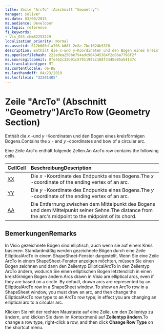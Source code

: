 ```yaml
---
title: Zeile "ArcTo" (Abschnitt "Geometry")
manager: soliver
ms.date: 03/09/2015
ms.audience: Developer
ms.topic: reference
f1_keywords:
- Vis_DSS.chm82253229
localization_priority: Normal
ms.assetid: 612b605d-a703-b08f-2e8e-7bc1624b5370
description: Enthält die x-und y-Koordinaten und den Bogen eines kreisförmigen Bogens.
ms.openlocfilehash: 222edea250be794adc964345384f2c08a7798f2f
ms.sourcegitcommit: 8fe462c32b91c87911942c188f3445e85a54137c
ms.translationtype: MT
ms.contentlocale: de-DE
ms.lasthandoff: 04/23/2019
ms.locfileid: "32341405"
---
```

# <a name="arcto-row-geometry-section"></a><span data-ttu-id="28b87-103">Zeile "ArcTo" (Abschnitt "Geometry")</span><span class="sxs-lookup"><span data-stu-id="28b87-103">ArcTo Row (Geometry Section)</span></span>

<span data-ttu-id="28b87-104">Enthält die *x* -und *y* -Koordinaten und den Bogen eines kreisförmigen Bogens.</span><span class="sxs-lookup"><span data-stu-id="28b87-104">Contains the  *x*  - and  *y*  -coordinates and bow of a circular arc.</span></span> 
  
<span data-ttu-id="28b87-105">Eine Zeile ArcTo enthält folgende Zellen.</span><span class="sxs-lookup"><span data-stu-id="28b87-105">An ArcTo row contains the following cells.</span></span>
  
|<span data-ttu-id="28b87-106">**Cell**</span><span class="sxs-lookup"><span data-stu-id="28b87-106">**Cell**</span></span>|<span data-ttu-id="28b87-107">**Beschreibung**</span><span class="sxs-lookup"><span data-stu-id="28b87-107">**Description**</span></span>|
|:-----|:-----|
|[<span data-ttu-id="28b87-108">X</span><span class="sxs-lookup"><span data-stu-id="28b87-108">X</span></span>](x-cell-geometry-section.md) <br/> |<span data-ttu-id="28b87-109">Die *x* -Koordinate des Endpunkts eines Bogens.</span><span class="sxs-lookup"><span data-stu-id="28b87-109">The  *x*  -coordinate of the ending vertex of an arc.</span></span>  <br/> |
|[<span data-ttu-id="28b87-110">Y</span><span class="sxs-lookup"><span data-stu-id="28b87-110">Y</span></span>](y-cell-geometry-section.md) <br/> |<span data-ttu-id="28b87-111">Die *y* -Koordinate des Endpunkts eines Bogens.</span><span class="sxs-lookup"><span data-stu-id="28b87-111">The  *y*  -coordinate of the ending vertex of an arc.</span></span>  <br/> |
|[<span data-ttu-id="28b87-112">A</span><span class="sxs-lookup"><span data-stu-id="28b87-112">A</span></span>](a-cell-geometry-section.md) <br/> |<span data-ttu-id="28b87-113">Die Entfernung zwischen dem Mittelpunkt des Bogens und dem Mittelpunkt seiner Sehne.</span><span class="sxs-lookup"><span data-stu-id="28b87-113">The distance from the arc's midpoint to the midpoint of its chord.</span></span>  <br/> |
   
## <a name="remarks"></a><span data-ttu-id="28b87-114">Bemerkungen</span><span class="sxs-lookup"><span data-stu-id="28b87-114">Remarks</span></span>

<span data-ttu-id="28b87-p101">In Visio gezeichnete Bögen sind elliptisch, auch wenn sie auf einem Kreis basieren. Standardmäßig werden gezeichnete Bögen durch eine Zeile EllipticalArcTo in einem ShapeSheet-Fenster dargestellt. Wenn Sie eine Zeile ArcTo in einem ShapeSheet-Fenster anzeigen möchten, müssen Sie einen Bogen zeichnen und dann den Zeilentyp EllipticalArcTo in den Zeilentyp ArcTo ändern, wodurch Sie einen elliptischen Bogen letztendlich in einen kreisförmigen Bogen ändern.</span><span class="sxs-lookup"><span data-stu-id="28b87-p101">Arcs drawn in Visio are elliptical arcs, even if they are based on a circle. By default, drawn arcs are represented by an EllipticalArcTo row in a ShapeSheet window. To show an ArcTo row in a ShapeSheet window, you must draw an arc, and then change the EllipticalArcTo row type to an ArcTo row type; in effect you are changing an elliptical arc to a circular arc.</span></span>
  
<span data-ttu-id="28b87-118">Klicken Sie mit der rechten Maustaste auf eine Zeile, um den Zeilentyp zu ändern, und klicken Sie dann im Kontextmenü auf **Zeilentyp ändern**.</span><span class="sxs-lookup"><span data-stu-id="28b87-118">To change a row type, right-click a row, and then click **Change Row Type** on the shortcut menu.</span></span> 
  

